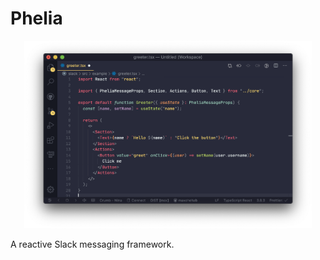 # Phelia

<p align="center">
  <img width="460" height="300" src="/screenshots/screenshot1.png">
</p>

A reactive Slack messaging framework.
